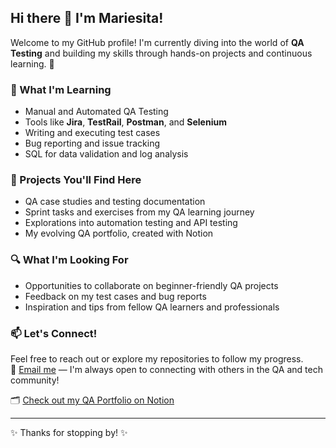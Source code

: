 ## Hi there 👋 I'm Mariesita!

Welcome to my GitHub profile! I'm currently diving into the world of **QA Testing** and building my skills through hands-on projects and continuous learning. 🚀

### 🌱 What I'm Learning
- Manual and Automated QA Testing
- Tools like **Jira**, **TestRail**, **Postman**, and **Selenium**
- Writing and executing test cases
- Bug reporting and issue tracking
- SQL for data validation and log analysis

### 📁 Projects You'll Find Here
- QA case studies and testing documentation
- Sprint tasks and exercises from my QA learning journey
- Explorations into automation testing and API testing
- My evolving QA portfolio, created with Notion

### 🔍 What I'm Looking For
- Opportunities to collaborate on beginner-friendly QA projects
- Feedback on my test cases and bug reports
- Inspiration and tips from fellow QA learners and professionals

### 📫 Let's Connect!
Feel free to reach out or explore my repositories to follow my progress.  
📧 [Email me](mailto:mariaisabelm2051@gmail.com) — I'm always open to connecting with others in the QA and tech community!

🗂️ [Check out my QA Portfolio on Notion](https://glib-dress-c7d.notion.site/Portfolio-Mar-a-Isabel-Mu-oz-QA-Tester-1c355de0e7148067b6a9f54316be6afc)

---

✨ Thanks for stopping by! ✨
